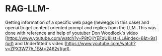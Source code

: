# RAG-LLM-
Getting information of a specific web page (neweggs in this case) and openai to get content oriented prompt and replies from the LLM. This was done with reference and help of youtuber Don Woodlock's video [https://www.youtube.com/watch?v=P8tOjiYEFqU&list=LL&index=6&t=9s](url) and Underfitted's video [https://www.youtube.com/watch?v=ZPX3W77h_1E&t=2462s](url).
